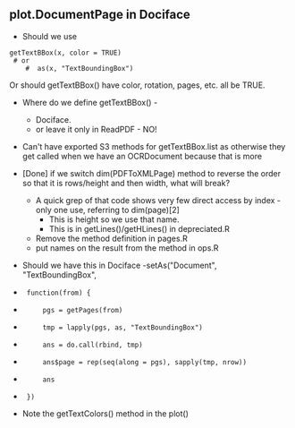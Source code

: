 ## plot.DocumentPage in Dociface
+  Should we use
```
getTextBBox(x, color = TRUE)
 # or
    #  as(x, "TextBoundingBox")
```
  Or should getTextBBox() have color, rotation, pages, etc. all be TRUE.
  
  
+ Where do we define getTextBBox() - 
  + Dociface.  
  + or leave it only in ReadPDF - NO!
  

+ Can't have exported S3 methods for getTextBBox.list  as otherwise they get called when we have an
  OCRDocument
   because that is more 

+ [Done] if we switch dim(PDFToXMLPage) method to reverse the order so that it is rows/height and then
  width, what will break?
  + A quick grep of that code shows very few direct access by index - only one use, referring to
    dim(page)[2]
	+ This is height so we use that name.
	+ This is in getLines()/getHLines() in depreciated.R
  + Remove the method definition in pages.R
  + put names on the result from the method in ops.R


+ Should we have this in Dociface
-setAs("Document", "TextBoundingBox",
-      function(from) {
-          pgs = getPages(from)
-          tmp = lapply(pgs, as, "TextBoundingBox")
-          ans = do.call(rbind, tmp)
-          ans$page = rep(seq(along = pgs), sapply(tmp, nrow))
-          ans
-      })


+ Note the getTextColors() method in the plot()
